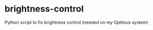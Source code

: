 brightness-control
==================

Python script to fix brightness control (needed on my Optimus system)
